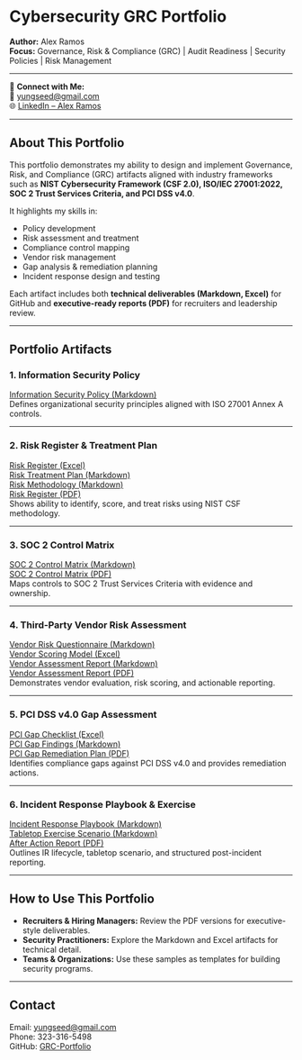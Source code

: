 # Cybersecurity GRC Portfolio  
**Author:** Alex Ramos  
**Focus:** Governance, Risk & Compliance (GRC) | Audit Readiness | Security Policies | Risk Management  

---

💼 **Connect with Me:**  
📧 [yungseed@gmail.com](mailto:yungseed@gmail.com)  
🌐 [LinkedIn – Alex Ramos](https://www.linkedin.com/in/alex-r-68115231)

---

## About This Portfolio  
This portfolio demonstrates my ability to design and implement Governance, Risk, and Compliance (GRC) artifacts aligned with industry frameworks such as **NIST Cybersecurity Framework (CSF 2.0), ISO/IEC 27001:2022, SOC 2 Trust Services Criteria, and PCI DSS v4.0**.  

It highlights my skills in:  
- Policy development  
- Risk assessment and treatment  
- Compliance control mapping  
- Vendor risk management  
- Gap analysis & remediation planning  
- Incident response design and testing  

Each artifact includes both **technical deliverables (Markdown, Excel)** for GitHub and **executive-ready reports (PDF)** for recruiters and leadership review.  

---

## Portfolio Artifacts  

### 1. Information Security Policy  
[Information Security Policy (Markdown)](./Policies/Information_Security_Policy.md)  
Defines organizational security principles aligned with ISO 27001 Annex A controls.  

---

### 2. Risk Register & Treatment Plan  
[Risk Register (Excel)](./Risk-Management/Risk_Register.xlsx)  
[Risk Treatment Plan (Markdown)](./Risk-Management/Risk_Treatment_Plan.md)  
[Risk Methodology (Markdown)](./Risk-Management/Risk_Methodology.md)  
[Risk Register (PDF)](./Risk-Management/Risk_Register.pdf)  
Shows ability to identify, score, and treat risks using NIST CSF methodology.  

---

### 3. SOC 2 Control Matrix  
[SOC 2 Control Matrix (Markdown)](./SOC2/SOC2_Control_Matrix.md)  
[SOC 2 Control Matrix (PDF)](./SOC2/SOC2_Control_Matrix.pdf)  
Maps controls to SOC 2 Trust Services Criteria with evidence and ownership.  

---

### 4. Third-Party Vendor Risk Assessment  
[Vendor Risk Questionnaire (Markdown)](./Third-Party-Risk/Vendor_Risk_Questionnaire.md)  
[Vendor Scoring Model (Excel)](./Third-Party-Risk/Vendor_Scoring_Model.xlsx)  
[Vendor Assessment Report (Markdown)](./Third-Party-Risk/Vendor_Assessment_Report.md)  
[Vendor Assessment Report (PDF)](./Third-Party-Risk/Vendor_Assessment_Report.pdf)  
Demonstrates vendor evaluation, risk scoring, and actionable reporting.  

---

### 5. PCI DSS v4.0 Gap Assessment  
[PCI Gap Checklist (Excel)](./PCI/PCI_Gap_Checklist.xlsx)  
[PCI Gap Findings (Markdown)](./PCI/PCI_Gap_Findings.md)  
[PCI Gap Remediation Plan (PDF)](./PCI/PCI_Gap_Remediation_Plan.pdf)  
Identifies compliance gaps against PCI DSS v4.0 and provides remediation actions.  

---

### 6. Incident Response Playbook & Exercise  
[Incident Response Playbook (Markdown)](./Incident-Response/IR_Playbook.md)  
[Tabletop Exercise Scenario (Markdown)](./Incident-Response/IR_Tabletop_Scenario.md)  
[After Action Report (PDF)](./Incident-Response/IR_After_Action_Report.pdf)  
Outlines IR lifecycle, tabletop scenario, and structured post-incident reporting.  

---

## How to Use This Portfolio  
- **Recruiters & Hiring Managers:** Review the PDF versions for executive-style deliverables.  
- **Security Practitioners:** Explore the Markdown and Excel artifacts for technical detail.  
- **Teams & Organizations:** Use these samples as templates for building security programs.  

---

## Contact  
Email: yungseed@gmail.com  
Phone: 323-316-5498  
GitHub: [GRC-Portfolio](https://github.com/YourUsername/GRC-Portfolio)  
